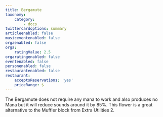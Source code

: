```yaml
---
title: Bergamute
taxonomy:
    category:
        - docs
twittercardoptions: summary
articleenabled: false
musiceventenabled: false
orgaenabled: false
orga:
    ratingValue: 2.5
orgaratingenabled: false
eventenabled: false
personenabled: false
restaurantenabled: false
restaurant:
    acceptsReservations: 'yes'
    priceRange: $
---
```


The Bergamute does not require any mana to work and also produces no Mana but it will reduce sounds around it by 85%. This flower is a great alternative to the Muffler block from Extra Utilities 2.